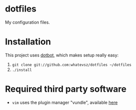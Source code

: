# dotfiles

My configuration files.

# Installation


This project uses [dotbot](https://github.com/anishathalye/dotbot), which makes setup really easy:

1. `git clone git://github.com:whatevsz/dotfiles ~/dotfiles`
2. `./install`

# Required third party software

- `vim` uses the plugin manager "vundle", available [here](https://github.com/gmarik/vundle)

